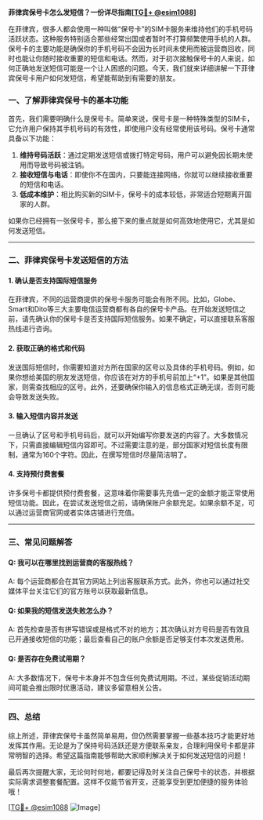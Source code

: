 **菲律宾保号卡怎么发短信？一份详尽指南[[TG💪+ @esim1088](https://t.me/s/esim1088)]**

在菲律宾，很多人都会使用一种叫做“保号卡”的SIM卡服务来维持他们的手机号码活跃状态。这种服务特别适合那些经常出国或者暂时不打算频繁使用手机的人群。保号卡的主要功能是确保你的手机号码不会因为长时间未使用而被运营商回收，同时也能让你随时接收重要的短信和电话。然而，对于初次接触保号卡的人来说，如何正确地发送短信可能是一个让人困惑的问题。今天，我们就来详细讲解一下菲律宾保号卡用户如何发短信，希望能帮助到有需要的朋友。

### 一、了解菲律宾保号卡的基本功能

首先，我们需要明确什么是保号卡。简单来说，保号卡是一种特殊类型的SIM卡，它允许用户保持其手机号码的有效性，即使用户没有经常使用该号码。保号卡通常具备以下功能：

1. **维持号码活跃**：通过定期发送短信或拨打特定号码，用户可以避免因长期未使用而导致号码被注销。
2. **接收短信与电话**：即使你不在国内，只要能连接网络，你就可以继续接收重要的短信和电话。
3. **低成本维护**：相比购买新的SIM卡，保号卡的成本较低，非常适合短期离开国家的人群。

如果你已经拥有一张保号卡，那么接下来的重点就是如何高效地使用它，尤其是如何发送短信。

---

### 二、菲律宾保号卡发送短信的方法

#### 1. 确认是否支持国际短信服务

在菲律宾，不同的运营商提供的保号卡服务可能会有所不同。比如，Globe、Smart和Dito等三大主要电信运营商都有各自的保号卡产品。在开始发送短信之前，请先确认你的保号卡是否支持国际短信服务。如果不确定，可以直接联系客服热线进行咨询。

#### 2. 获取正确的格式和代码

发送国际短信时，你需要知道对方所在国家的区号以及具体的手机号码。例如，如果你想给美国的朋友发送短信，你应该在对方的手机号前加上“+1”。如果是其他国家，则需查找相应的区号。此外，还要确保你输入的信息格式正确无误，否则可能会导致发送失败。

#### 3. 输入短信内容并发送

一旦确认了区号和手机号码后，就可以开始编写你要发送的内容了。大多数情况下，只需直接编辑短信内容即可。不过需要注意的是，部分国家对短信长度有限制，通常为160个字符。因此，在撰写短信时尽量简洁明了。

#### 4. 支持预付费套餐

许多保号卡都提供预付费套餐，这意味着你需要事先充值一定的金额才能正常使用短信功能。因此，在尝试发送短信之前，请确保账户余额充足。如果余额不足，可以通过运营商官网或者实体店铺进行充值。

---

### 三、常见问题解答

#### Q: 我可以在哪里找到运营商的客服热线？
A: 每个运营商都会在其官方网站上列出客服联系方式。此外，你也可以通过社交媒体平台关注它们的官方账号以获取最新信息。

#### Q: 如果我的短信发送失败怎么办？
A: 首先检查是否有拼写错误或是格式不对的地方；其次确认对方号码是否有效且已开通接收短信的功能；最后查看自己的账户余额是否足够支付本次发送费用。

#### Q: 是否存在免费试用期？
A: 大多数情况下，保号卡本身并不包含任何免费试用期。不过，某些促销活动期间可能会推出限时优惠活动，建议多留意相关公告。

---

### 四、总结

综上所述，菲律宾保号卡虽然简单易用，但仍然需要掌握一些基本技巧才能更好地发挥其作用。无论是为了保持号码活跃还是方便联系亲友，合理利用保号卡都是非常明智的选择。希望这篇指南能够帮助大家顺利解决关于如何发送短信的问题！

最后再次提醒大家，无论何时何地，都要记得及时关注自己保号卡的状态，并根据实际需求调整套餐配置。这样不仅能节省开支，还能享受到更加便捷的服务体验哦！

[[TG💪+ @esim1088](https://t.me/s/esim1088) ![Image](https://i.postimg.cc/4NQfJmqS/Snipaste-2025-05-13-00-14-12.png)]